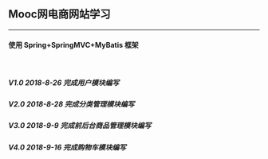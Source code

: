 ## Mooc网电商网站学习
---------------------

#### 使用 Spring+SpringMVC+MyBatis 框架
<br/>

##### V1.0 2018-8-26 完成用户模块编写

<h5>V2.0 2018-8-28 完成分类管理模块编写

<h5>V3.0 2018-9-9 完成前后台商品管理模块编写
<h5>V4.0 2018-9-16 完成购物车模块编写</h5>

